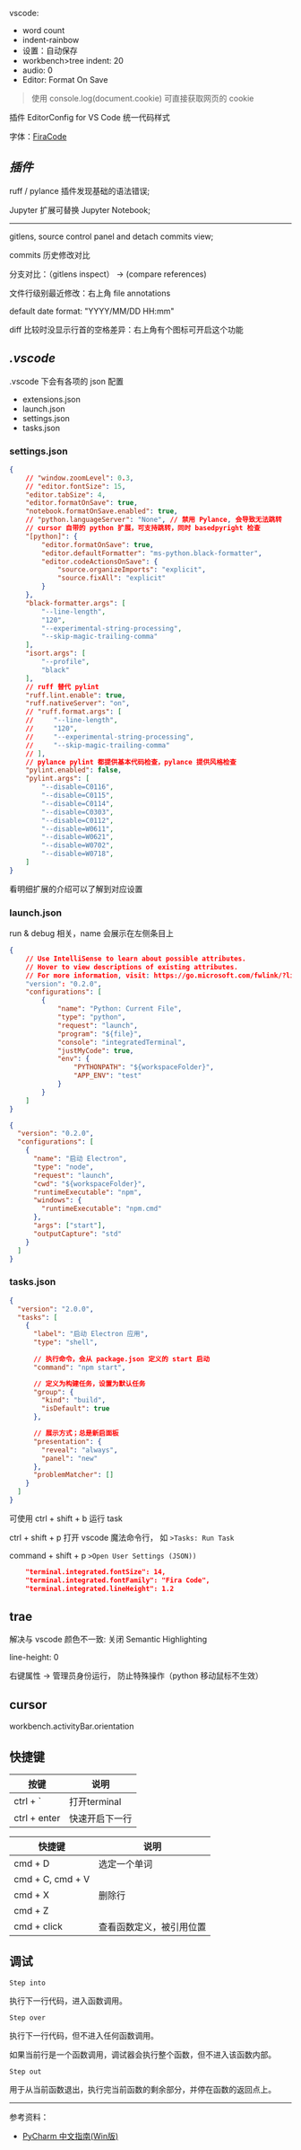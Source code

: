 vscode:
- word count
- indent-rainbow
- 设置：自动保存
- workbench>tree indent: 20
- audio: 0
- Editor: Format On Save


> 使用 console.log(document.cookie) 可直接获取网页的 cookie

插件 EditorConfig for VS Code 统一代码样式

字体：[FiraCode](https://github.com/tonsky/FiraCode)


## _插件_

ruff / pylance 插件发现基础的语法错误;

Jupyter 扩展可替换 Jupyter Notebook;

-----------------

gitlens, source control panel and detach commits view;

commits 历史修改对比

分支对比：（gitlens inspect） -> (compare references)

文件行级别最近修改：右上角 file annotations

default date format:  "YYYY/MM/DD HH:mm"

diff 比较时没显示行首的空格差异：右上角有个图标可开启这个功能


## _.vscode_

.vscode 下会有各项的 json 配置
- extensions.json
- launch.json
- settings.json
- tasks.json


### settings.json

```json
{
    // "window.zoomLevel": 0.3,
    // "editor.fontSize": 15,
    "editor.tabSize": 4,
    "editor.formatOnSave": true,
    "notebook.formatOnSave.enabled": true,
    // "python.languageServer": "None", // 禁用 Pylance, 会导致无法跳转
    // cursor 自带的 python 扩展，可支持跳转，同时 basedpyright 检查
    "[python]": {
        "editor.formatOnSave": true,
        "editor.defaultFormatter": "ms-python.black-formatter",
        "editor.codeActionsOnSave": {
            "source.organizeImports": "explicit",
            "source.fixAll": "explicit"
        }
    },
    "black-formatter.args": [
        "--line-length",
        "120",
        "--experimental-string-processing",
        "--skip-magic-trailing-comma"
    ],
    "isort.args": [
        "--profile",
        "black"
    ],
    // ruff 替代 pylint
    "ruff.lint.enable": true,
    "ruff.nativeServer": "on",
    // "ruff.format.args": [
    //     "--line-length",
    //     "120",
    //     "--experimental-string-processing",
    //     "--skip-magic-trailing-comma"
    // ],
    // pylance pylint 都提供基本代码检查，pylance 提供风格检查
    "pylint.enabled": false,
    "pylint.args": [
        "--disable=C0116",
        "--disable=C0115",
        "--disable=C0114",
        "--disable=C0303",
        "--disable=C0112",
        "--disable=W0611",
        "--disable=W0621",
        "--disable=W0702",
        "--disable=W0718",
    ]
}
```

看明细扩展的介绍可以了解到对应设置


### launch.json 

run & debug 相关，name 会展示在左侧条目上

```json
{
    // Use IntelliSense to learn about possible attributes.
    // Hover to view descriptions of existing attributes.
    // For more information, visit: https://go.microsoft.com/fwlink/?linkid=830387
    "version": "0.2.0",
    "configurations": [
        {
            "name": "Python: Current File",
            "type": "python",
            "request": "launch",
            "program": "${file}",
            "console": "integratedTerminal",
            "justMyCode": true,
            "env": {
                "PYTHONPATH": "${workspaceFolder}",
                "APP_ENV": "test"
            }
        }
    ]
}
```

```json
{
  "version": "0.2.0",
  "configurations": [
    {
      "name": "启动 Electron",
      "type": "node",
      "request": "launch",
      "cwd": "${workspaceFolder}",
      "runtimeExecutable": "npm",
      "windows": {
        "runtimeExecutable": "npm.cmd"
      },
      "args": ["start"],
      "outputCapture": "std"
    }
  ]
}
```



### tasks.json

```json
{
  "version": "2.0.0",
  "tasks": [
    {
      "label": "启动 Electron 应用",
      "type": "shell",
      
      // 执行命令，会从 package.json 定义的 start 启动
      "command": "npm start",

      // 定义为构建任务，设置为默认任务
      "group": { 
        "kind": "build",
        "isDefault": true
      },

      // 展示方式；总是新启面板
      "presentation": {
        "reveal": "always",
        "panel": "new"
      },
      "problemMatcher": []
    }
  ]
}
```

可使用 ctrl + shift + b 运行 task

ctrl + shift + p 打开 vscode 魔法命令行， 如 `>Tasks: Run Task`


command + shift + p `>Open User Settings (JSON))`

```json
    "terminal.integrated.fontSize": 14,
    "terminal.integrated.fontFamily": "Fira Code",
    "terminal.integrated.lineHeight": 1.2
```


## trae

解决与 vscode 颜色不一致: 关闭 Semantic Highlighting


line-height: 0


右键属性 -> 管理员身份运行， 防止特殊操作（python 移动鼠标不生效）

## cursor

workbench.activityBar.orientation


## 快捷键

| 按键         | 说明           |
| ------------ | -------------- |
| ctrl + `     | 打开terminal   |
| ctrl + enter | 快速开启下一行 |





| 快捷键           | 说明                     |
| ---------------- | ------------------------ |
| cmd + D          | 选定一个单词             |
| cmd + C, cmd + V |                          |
| cmd + X          | 删除行                   |
| cmd + Z          |                          |
| cmd + click      | 查看函数定义，被引用位置 |


## 调试

`Step into`

执行下一行代码，进入函数调用。


`Step over`

执行下一行代码，但不进入任何函数调用。

如果当前行是一个函数调用，调试器会执行整个函数，但不进入该函数内部。


`Step out`

用于从当前函数退出，执行完当前函数的剩余部分，并停在函数的返回点上。





--------------

参考资料：
- [PyCharm 中文指南(Win版)](https://pycharm.iswbm.com/)